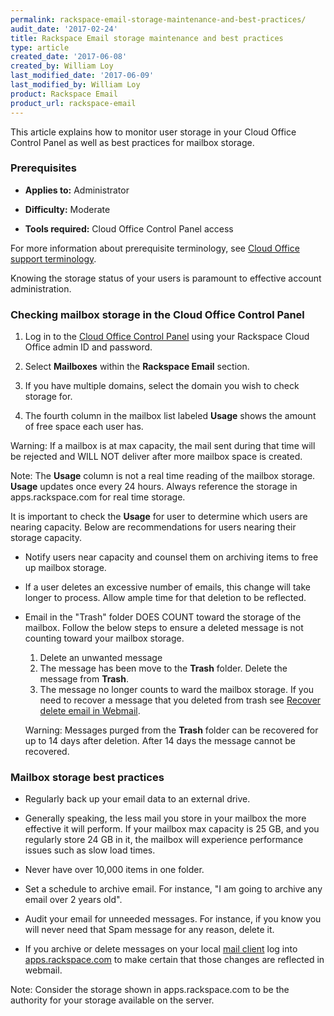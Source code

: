 ```yaml
---
permalink: rackspace-email-storage-maintenance-and-best-practices/
audit_date: '2017-02-24'
title: Rackspace Email storage maintenance and best practices
type: article
created_date: '2017-06-08'
created_by: William Loy
last_modified_date: '2017-06-09'
last_modified_by: William Loy
product: Rackspace Email
product_url: rackspace-email
---
```


This article explains how to monitor user storage in your Cloud Office Control Panel as well as best practices for mailbox storage.

### Prerequisites

- **Applies to:** Administrator

- **Difficulty:** Moderate

- **Tools required:**  Cloud Office Control Panel access

For more information about prerequisite terminology, see [Cloud Office support terminology](/how-to/cloud-office-support-terminology).


Knowing the storage status of your users is paramount to effective account administration.

### Checking mailbox storage in the Cloud Office Control Panel

1.	Log in to the [Cloud Office Control Panel](https://cp.rackspace.com/Login.aspx?ReturnUrl=%2f "Cloud Office Control Panel") using your Rackspace Cloud Office admin ID and password.

2.	Select **Mailboxes** within the **Rackspace Email** section.

    <!--add screen shot file AddmailboxSC1.png-->

3.	If you have multiple domains, select the domain you wish to check storage for.

4. The fourth column in the mailbox list labeled **Usage** shows the amount of free space each user has.

Warning: If a mailbox is at max capacity, the mail sent during that time will be rejected and WILL NOT deliver after more mailbox space is created.

Note: The **Usage** column is not a real time reading of the mailbox storage. **Usage** updates once every 24 hours. Always reference the storage in apps.rackspace.com for real time storage.



It is important to check  the **Usage** for user to determine which users are nearing capacity. Below are recommendations for users nearing their storage capacity.

- Notify users near capacity and counsel them on archiving items to free up mailbox storage.

- If a user deletes an excessive number of emails, this change will take longer to process. Allow ample time for that deletion to be reflected.

- Email in the "Trash" folder DOES COUNT toward the storage of the mailbox. Follow the below steps to ensure a deleted message is not counting toward your mailbox storage.

     1. Delete an unwanted message
     2. The message has been move to the **Trash** folder. Delete the message from **Trash**.   
     3. The message no longer counts to ward the mailbox storage. If you need to recover a message that you deleted from trash see [Recover delete email in Webmail](/how-to/recover-deleted-email-in-webmail/).

     Warning: Messages purged from the **Trash** folder can be recovered for up to 14 days after deletion. After 14 days the message cannot be recovered.


### Mailbox storage best practices

- Regularly back up your email data to an external drive.

- Generally speaking, the less mail you store in your mailbox the more effective it will perform. If your mailbox max capacity is 25 GB, and you regularly store 24 GB in it, the mailbox will experience performance issues such as slow load times.

- Never have over 10,000 items in one folder.

- Set a schedule to archive email. For instance, "I am going to archive any email over 2 years old".

- Audit your email for unneeded messages. For instance, if you know you will never need that Spam message for any reason, delete it.

- If you archive or delete messages on your local [mail client]() log into [apps.rackspace.com]() to make certain that those changes are reflected in webmail.

Note: Consider the storage shown in apps.rackspace.com to be the authority for your storage available on the server.

###
